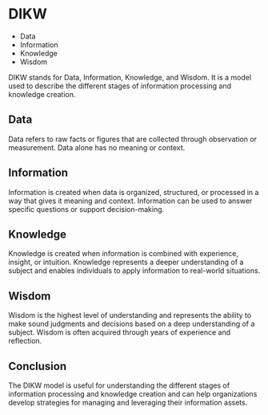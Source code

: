 
# DIKW

* Data
* Information
* Knowledge
* Wisdom

DIKW stands for Data, Information, Knowledge, and Wisdom. It is a model used to describe the different stages of information processing and knowledge creation.

## Data

Data refers to raw facts or figures that are collected through observation or measurement. Data alone has no meaning or context.

## Information

Information is created when data is organized, structured, or processed in a way that gives it meaning and context. Information can be used to answer specific questions or support decision-making.

## Knowledge

Knowledge is created when information is combined with experience, insight, or intuition. Knowledge represents a deeper understanding of a subject and enables individuals to apply information to real-world situations.

## Wisdom

Wisdom is the highest level of understanding and represents the ability to make sound judgments and decisions based on a deep understanding of a subject. Wisdom is often acquired through years of experience and reflection.

## Conclusion

The DIKW model is useful for understanding the different stages of information processing and knowledge creation and can help organizations develop strategies for managing and leveraging their information assets.
